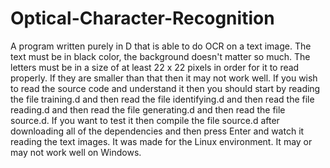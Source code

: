 # Optical-Character-Recognition
A program written purely in D that is able to do OCR on a text image. The text must be in black color, the background doesn't matter so much. The letters must be in a size of at least 22 x 22 pixels in order for it to read properly. If they are smaller than that then it may not work well. If you wish to read the source code and understand it then you should start by reading the file training.d and then read the file identifying.d and then read the file reading.d and then read the file generating.d and then read the file source.d.
If you want to test it then compile the file source.d after downloading all of the dependencies and then press Enter and watch it reading the text images. It was made for the Linux environment. It may or may not work well on Windows.
